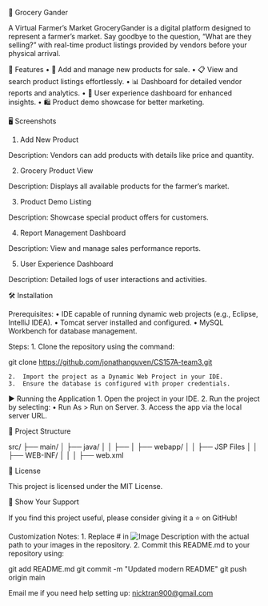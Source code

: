 🛒 Grocery Gander

A Virtual Farmer’s Market
GroceryGander is a digital platform designed to represent a farmer’s market. Say goodbye to the question, “What are they selling?” with real-time product listings provided by vendors before your physical arrival.

🚀 Features
	•	🌱 Add and manage new products for sale.
	•	📋 View and search product listings effortlessly.
	•	📊 Dashboard for detailed vendor reports and analytics.
	•	🎨 User experience dashboard for enhanced insights.
	•	🛍 Product demo showcase for better marketing.

🖥️ Screenshots

1. Add New Product

Description: Vendors can add products with details like price and quantity.

2. Grocery Product View

Description: Displays all available products for the farmer’s market.

3. Product Demo Listing

Description: Showcase special product offers for customers.

4. Report Management Dashboard

Description: View and manage sales performance reports.

5. User Experience Dashboard

Description: Detailed logs of user interactions and activities.

🛠️ Installation

Prerequisites:
	•	IDE capable of running dynamic web projects (e.g., Eclipse, IntelliJ IDEA).
	•	Tomcat server installed and configured.
	•	MySQL Workbench for database management.

Steps:
	1.	Clone the repository using the command:

git clone https://github.com/jonathanguven/CS157A-team3.git


	2.	Import the project as a Dynamic Web Project in your IDE.
	3.	Ensure the database is configured with proper credentials.

▶️ Running the Application
	1.	Open the project in your IDE.
	2.	Run the project by selecting:
	•	Run As > Run on Server.
	3.	Access the app via the local server URL.

📂 Project Structure

src/
├── main/
│   ├── java/
│   │   ├── <backend-java-files>
│   ├── webapp/
│   │   ├── JSP Files
│   │   ├── WEB-INF/
│   │   │   ├── web.xml



📜 License

This project is licensed under the MIT License.

🌟 Show Your Support

If you find this project useful, please consider giving it a ⭐ on GitHub!

Customization Notes:
	1.	Replace # in ![Image Description](#) with the actual path to your images in the repository.
	2.	Commit this README.md to your repository using:

git add README.md
git commit -m "Updated modern README"
git push origin main

Email me if you need help setting up: nicktran900@gmail.com
